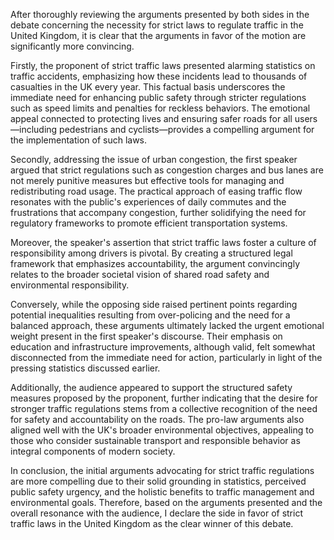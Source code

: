 After thoroughly reviewing the arguments presented by both sides in the debate concerning the necessity for strict laws to regulate traffic in the United Kingdom, it is clear that the arguments in favor of the motion are significantly more convincing.

Firstly, the proponent of strict traffic laws presented alarming statistics on traffic accidents, emphasizing how these incidents lead to thousands of casualties in the UK every year. This factual basis underscores the immediate need for enhancing public safety through stricter regulations such as speed limits and penalties for reckless behaviors. The emotional appeal connected to protecting lives and ensuring safer roads for all users—including pedestrians and cyclists—provides a compelling argument for the implementation of such laws.

Secondly, addressing the issue of urban congestion, the first speaker argued that strict regulations such as congestion charges and bus lanes are not merely punitive measures but effective tools for managing and redistributing road usage. The practical approach of easing traffic flow resonates with the public's experiences of daily commutes and the frustrations that accompany congestion, further solidifying the need for regulatory frameworks to promote efficient transportation systems.

Moreover, the speaker's assertion that strict traffic laws foster a culture of responsibility among drivers is pivotal. By creating a structured legal framework that emphasizes accountability, the argument convincingly relates to the broader societal vision of shared road safety and environmental responsibility.

Conversely, while the opposing side raised pertinent points regarding potential inequalities resulting from over-policing and the need for a balanced approach, these arguments ultimately lacked the urgent emotional weight present in the first speaker's discourse. Their emphasis on education and infrastructure improvements, although valid, felt somewhat disconnected from the immediate need for action, particularly in light of the pressing statistics discussed earlier.

Additionally, the audience appeared to support the structured safety measures proposed by the proponent, further indicating that the desire for stronger traffic regulations stems from a collective recognition of the need for safety and accountability on the roads. The pro-law arguments also aligned well with the UK's broader environmental objectives, appealing to those who consider sustainable transport and responsible behavior as integral components of modern society.

In conclusion, the initial arguments advocating for strict traffic regulations are more compelling due to their solid grounding in statistics, perceived public safety urgency, and the holistic benefits to traffic management and environmental goals. Therefore, based on the arguments presented and the overall resonance with the audience, I declare the side in favor of strict traffic laws in the United Kingdom as the clear winner of this debate.